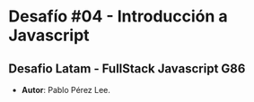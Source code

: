 
# Desafío #04 - Introducción a Javascript

## Desafio Latam - FullStack Javascript G86

 - **Autor**: Pablo Pérez Lee.